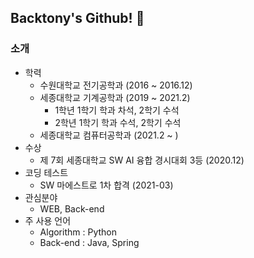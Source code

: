 ## Backtony's Github! 👋

### 소개
+ 학력
  - 수원대학교 전기공학과 (2016 ~ 2016.12)
  - 세종대학교 기계공학과 (2019 ~ 2021.2)
    - 1학년 1학기 학과 차석, 2학기 수석
    - 2학년 1학기 학과 수석, 2학기 수석    
  - 세종대학교 컴퓨터공학과 (2021.2 ~ )
+ 수상  
  - 제 7회 세종대학교 SW AI 융합 경시대회 3등 (2020.12)
+ 코딩 테스트
  - SW 마에스트로 1차 합격 (2021-03)
+ 관심분야
  - WEB, Back-end
+ 주 사용 언어
  - Algorithm : Python
  - Back-end : Java, Spring
  
